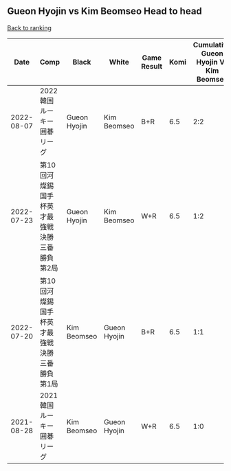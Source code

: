 ## Gueon Hyojin vs Kim Beomseo Head to head

[Back to ranking](../../index.md)




| **Date** | **Comp** | **Black** | **White** | **Game Result** | **Komi** | **Cumulative Gueon Hyojin Vs Kim Beomseo** | **Gueon Hyojin Streak** | **Kim Beomseo Streak** | 
| --- | --- | --- | --- | --- | --- | --- | --- | --- |
| 2022-08-07 | 2022韓国ルーキー囲碁リーグ | Gueon Hyojin | Kim Beomseo | B+R | 6.5 | 2:2 | 1 | 0 | 
| 2022-07-23 | 第10回河燦錫国手杯英才最強戦決勝三番勝負第2局 | Gueon Hyojin | Kim Beomseo | W+R | 6.5 | 1:2 | 0 | 2 | 
| 2022-07-20 | 第10回河燦錫国手杯英才最強戦決勝三番勝負第1局 | Kim Beomseo | Gueon Hyojin | B+R | 6.5 | 1:1 | 0 | 1 | 
| 2021-08-28 | 2021韓国ルーキー囲碁リーグ | Kim Beomseo | Gueon Hyojin | W+R | 6.5 | 1:0 | 1 | 0 |




